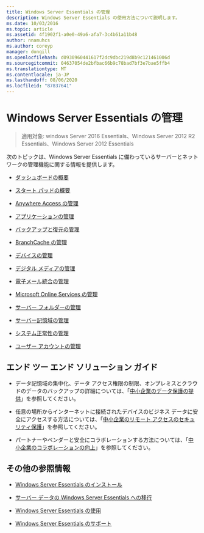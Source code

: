 ```yaml
---
title: Windows Server Essentials の管理
description: Windows Server Essentials の使用方法について説明します。
ms.date: 10/03/2016
ms.topic: article
ms.assetid: 4f1902f1-a0e0-49a6-afa7-3c4b61a11b48
author: nnamuhcs
ms.author: coreyp
manager: dongill
ms.openlocfilehash: d0930960441617f2dc9dbc219d8b9c121461006d
ms.sourcegitcommit: 04637054de2bfbac66b9c78bad7bf3e7bae5ffb4
ms.translationtype: MT
ms.contentlocale: ja-JP
ms.lasthandoff: 08/06/2020
ms.locfileid: "87837641"
---
```

# <a name="manage-windows-server-essentials"></a>Windows Server Essentials の管理

>適用対象: windows Server 2016 Essentials、Windows Server 2012 R2 Essentials、Windows Server 2012 Essentials

次のトピックは、Windows Server Essentials に備わっているサーバーとネットワークの管理機能に関する情報を提供します。

-   [ダッシュボードの概要](Overview-of-the-Dashboard-in-Windows-Server-Essentials.md)

-   [スタート パッドの概要](Overview-of-the-Launchpad-in-Windows-Server-Essentials.md)

-   [Anywhere Access の管理](Manage-Anywhere-Access-in-Windows-Server-Essentials.md)

-   [アプリケーションの管理](Manage-Applications-in-Windows-Server-Essentials.md)

-   [バックアップと復元の管理](Manage-Backup-and-Restore-in-Windows-Server-Essentials.md)

-   [BranchCache の管理](Manage-BranchCache-in-Windows-Server-Essentials.md)

-   [デバイスの管理](Manage-Devices-in-Windows-Server-Essentials.md)

-   [デジタル メディアの管理](Manage-Digital-Media-in-Windows-Server-Essentials.md)

-   [電子メール統合の管理](Manage-Email-Service-Integration-in-Windows-Server-Essentials.md)

-   [Microsoft Online Services の管理](Manage-Microsoft-Online-Services-in-Windows-Server-Essentials.md)

-   [サーバー フォルダーの管理](Manage-Server-Folders-in-Windows-Server-Essentials.md)

-   [サーバー記憶域の管理](Manage-Server-Storage-in-Windows-Server-Essentials.md)

-   [システム正常性の管理](Manage-System-Health-in-Windows-Server-Essentials.md)

-   [ユーザー アカウントの管理](Manage-User-Accounts-in-Windows-Server-Essentials.md)

## <a name="end-to-end-solution-guides"></a>エンド ツー エンド ソリューション ガイド

-    データ記憶域の集中化、データ アクセス権限の制限、オンプレミスとクラウドのデータのバックアップの詳細については、「[中小企業のデータ保護の提供](/previous-versions/orphan-topics/ws.11/dn582043(v=ws.11))」を参照してください。

-    任意の場所からインターネットに接続されたデバイスのビジネス データに安全にアクセスする方法については、「[中小企業のリモート アクセスのセキュリティ保護](/previous-versions/windows/it-pro/solutions-guidance/dn629457(v=ws.11))」を参照してください。

-    パートナーやベンダーと安全にコラボレーションする方法については、「[中小企業のコラボレーションの向上](/previous-versions/windows/it-pro/solutions-guidance/dn747893(v=ws.11))」を参照してください。

## <a name="additional-references"></a>その他の参照情報

-   [Windows Server Essentials のインストール](../install/Install-Windows-Server-Essentials.md)

-   [サーバー データの Windows Server Essentials への移行](../migrate/Migrate-Server-Data-to-Windows-Server-Essentials.md)

-   [Windows Server Essentials の使用](../use/Use-Windows-Server-Essentials.md)

-   [Windows Server Essentials のサポート](../support/Support-Windows-Server-Essentials.md)